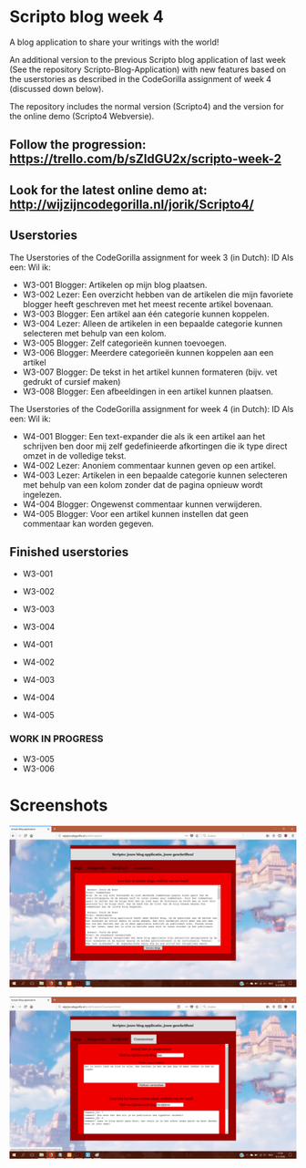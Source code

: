 # Scripto blog week 4
A blog application to share your writings with the world!

An additional version to the previous Scripto blog application of last week (See the repository Scripto-Blog-Application) with new features based on the userstories as described in the CodeGorilla assignment of week 4 (discussed down below).

The repository includes the normal version (Scripto4) and the version for the online demo (Scripto4 Webversie).

## Follow the progression: https://trello.com/b/sZldGU2x/scripto-week-2

## Look for the latest online demo at: http://wijzijncodegorilla.nl/jorik/Scripto4/

## Userstories
The Userstories of the CodeGorilla assignment for week 3 (in Dutch):
ID     Als een:    Wil ik:
- W3-001 Blogger:    Artikelen op mijn blog plaatsen.  
- W3-002 Lezer:      Een overzicht hebben van de artikelen die mijn favoriete blogger heeft geschreven met het meest recente artikel bovenaan.
- W3-003 Blogger:    Een artikel aan één categorie kunnen koppelen.
- W3-004 Lezer:      Alleen de artikelen in een bepaalde categorie kunnen selecteren met behulp van een kolom.
- W3-005 Blogger:    Zelf categorieën kunnen toevoegen.
- W3-006 Blogger:    Meerdere categorieën kunnen koppelen aan een artikel
- W3-007 Blogger:    De tekst in het artikel kunnen formateren (bijv. vet gedrukt of cursief maken)
- W3-008 Blogger:    Een afbeeldingen in een artikel kunnen plaatsen.

The Userstories of the CodeGorilla assignment for week 4 (in Dutch):
ID     Als een:    Wil ik:
- W4-001 Blogger:    Een text-expander die als ik een artikel aan het schrijven ben door mij zelf gedefinieerde afkortingen die ik type direct omzet in de volledige tekst.
- W4-002 Lezer:      Anoniem commentaar kunnen geven op een artikel.
- W4-003 Lezer:      Artikelen in een bepaalde categorie kunnen selecteren met behulp van een kolom zonder dat de pagina opnieuw wordt ingelezen.
- W4-004 Blogger:    Ongewenst commentaar kunnen verwijderen.
- W4-005 Blogger:    Voor een artikel kunnen instellen dat geen commentaar kan worden gegeven.

## Finished userstories
- W3-001
- W3-002
- W3-003
- W3-004

- W4-001
- W4-002
- W4-003
- W4-004
- W4-005

### WORK IN PROGRESS
- W3-005
- W3-006


# Screenshots
![Alt text](https://github.com/JorikdeBoer/Scripto-blog-week-4/blob/master/Scriptoblogpage.png?raw=true "Scripto blog homepage")

![Alt text](https://github.com/JorikdeBoer/Scripto-blog-week-4/blob/master/Scriptocommentpage.png?raw=true "Scripto blog commentpage")
